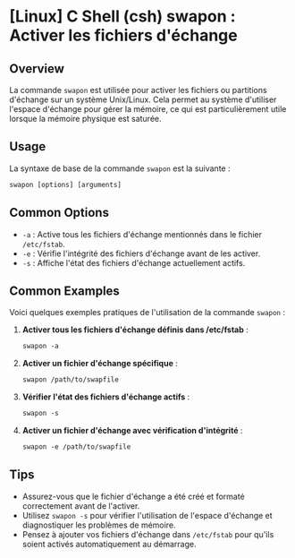 # [Linux] C Shell (csh) swapon : Activer les fichiers d'échange

## Overview
La commande `swapon` est utilisée pour activer les fichiers ou partitions d'échange sur un système Unix/Linux. Cela permet au système d'utiliser l'espace d'échange pour gérer la mémoire, ce qui est particulièrement utile lorsque la mémoire physique est saturée.

## Usage
La syntaxe de base de la commande `swapon` est la suivante :

```csh
swapon [options] [arguments]
```

## Common Options
- `-a` : Active tous les fichiers d'échange mentionnés dans le fichier `/etc/fstab`.
- `-e` : Vérifie l'intégrité des fichiers d'échange avant de les activer.
- `-s` : Affiche l'état des fichiers d'échange actuellement actifs.

## Common Examples
Voici quelques exemples pratiques de l'utilisation de la commande `swapon` :

1. **Activer tous les fichiers d'échange définis dans /etc/fstab** :
   ```csh
   swapon -a
   ```

2. **Activer un fichier d'échange spécifique** :
   ```csh
   swapon /path/to/swapfile
   ```

3. **Vérifier l'état des fichiers d'échange actifs** :
   ```csh
   swapon -s
   ```

4. **Activer un fichier d'échange avec vérification d'intégrité** :
   ```csh
   swapon -e /path/to/swapfile
   ```

## Tips
- Assurez-vous que le fichier d'échange a été créé et formaté correctement avant de l'activer.
- Utilisez `swapon -s` pour vérifier l'utilisation de l'espace d'échange et diagnostiquer les problèmes de mémoire.
- Pensez à ajouter vos fichiers d'échange dans `/etc/fstab` pour qu'ils soient activés automatiquement au démarrage.